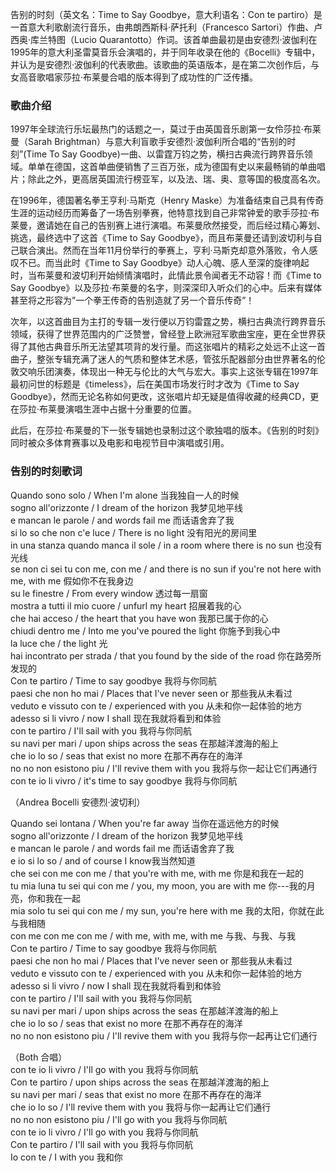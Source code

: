 

告别的时刻（英文名：Time to Say Goodbye，意大利语名：Con te
partiro）是一首意大利歌剧流行音乐，由弗朗西斯科·萨托利（Francesco Sartori）作曲、卢西奥·库兰特图（Lucio
Quarantotto）作词。该首单曲最初是由安德烈·波伽利在1995年的意大利圣雷莫音乐会演唱的，并于同年收录在他的《Bocelli》专辑中，并认为是安德烈·波伽利的代表歌曲。该歌曲的英语版本，是在第二次创作后，与女高音歌唱家莎拉·布莱曼合唱的版本得到了成功性的广泛传播。

### 歌曲介绍

1997年全球流行乐坛最热门的话题之一，莫过于由英国音乐剧第一女伶莎拉·布莱曼（Sarah
Brightman）与意大利盲歌手安德烈·波伽利所合唱的“告别的时刻”(Time To Say
Goodbye)一曲、以雷霆万钧之势，横扫古典流行跨界音乐领域。单单在德国，这首单曲便销售了三百万张，成为德国有史以来最畅销的单曲唱片；除此之外，更高居英国流行榜亚军，以及法、瑞、奥、意等国的极度高名次。

在1996年，德国著名拳王亨利·马斯克（Henry
Maske）为准备结束自己具有传奇生涯的运动经历而筹备了一场告别拳赛，他特意找到自己非常钟爱的歌手莎拉·布莱曼，邀请她在自己的告别赛上进行演唱。布莱曼欣然接受，而后经过精心筹划、挑选，最终选中了这首《Time
to Say
Goodbye》，而且布莱曼还请到波切利与自己联合演出。然而在当年11月份举行的拳赛上，亨利·马斯克却意外落败，令人感叹不已。而当此时《Time to
Say Goodbye》动人心魄、感人至深的旋律响起时，当布莱曼和波切利开始倾情演唱时，此情此景令闻者无不动容！而《Time to Say
Goodbye》以及莎拉·布莱曼的名字，则深深印入听众们的心中。后来有媒体甚至将之形容为”一个拳王传奇的告别造就了另一个音乐传奇”！

次年，以这首曲目为主打的专辑一发行便以万钧雷霆之势，横扫古典流行跨界音乐领域，获得了世界范围内的广泛赞誉，曾经登上欧洲冠军歌曲宝座，更在全世界获得了其他古典音乐所无法望其项背的发行量。而这张唱片的精彩之处远不止这一首曲子，整张专辑充满了迷人的气质和整体艺术感，管弦乐配器部分由世界著名的伦敦交响乐团演奏，体现出一种无与伦比的大气与宏大。事实上这张专辑在1997年最初问世的标题是《timeless》，后在美国市场发行时才改为《Time
to Say Goodbye》，然而无论名称如何更改，这张唱片却无疑是值得收藏的经典CD，更在莎拉·布莱曼演唱生涯中占据十分重要的位置。

此后，在莎拉·布莱曼的下一张专辑她也录制过这个歌独唱的版本。《告别的时刻》同时被众多体育赛事以及电影和电视节目中演唱或引用。

### 告别的时刻歌词

  
Quando sono solo / When I'm alone 当我独自一人的时候  
sogno all'orizzonte / I dream of the horizon 我梦见地平线  
e mancan le parole / and words fail me 而话语舍弃了我  
si lo so che non c'e luce / There is no light 没有阳光的房间里  
in una stanza quando manca il sole / in a room where there is no sun 也没有光线  
se non ci sei tu con me, con me / and there is no sun if you're not here with
me, with me 假如你不在我身边  
su le finestre / From every window 透过每一扇窗  
mostra a tutti il mio cuore / unfurl my heart 招展着我的心  
che hai acceso / the heart that you have won 我那已属于你的心  
chiudi dentro me / Into me you've poured the light 你施予到我心中  
la luce che / the light 光  
hai incontrato per strada / that you found by the side of the road 你在路旁所发现的  
Con te partiro / Time to say goodbye 我将与你同航  
paesi che non ho mai / Places that I've never seen or 那些我从未看过  
veduto e vissuto con te / experienced with you 从未和你一起体验的地方  
adesso si li vivro / now I shall 现在我就将看到和体验  
con te partiro / I'll sail with you 我将与你同航  
su navi per mari / upon ships across the seas 在那越洋渡海的船上  
che io lo so / seas that exist no more 在那不再存在的海洋  
no no non esistono piu / I'll revive them with you 我将与你一起让它们再通行  
con te io li vivro / it's time to say goodbye 我将与你同航

  
（Andrea Bocelli 安德烈·波切利）

Quando sei lontana / When you're far away 当你在遥远他方的时候  
sogno all'orizzonte / I dream of the horizon 我梦见地平线  
e mancan le parole / and words fail me 而话语舍弃了我  
e io si lo so / and of course I know我当然知道  
che sei con me con me / that you're with me, with me 你是和我在一起的  
tu mia luna tu sei qui con me / you, my moon, you are with me 你---我的月亮，你和我在一起  
mia solo tu sei qui con me / my sun, you're here with me 我的太阳，你就在此与我相随  
con me con me con me / with me, with me, with me 与我、与我、与我  
Con te partiro / Time to say goodbye 我将与你同航  
paesi che non ho mai / Places that I've never seen or 那些我从未看过  
veduto e vissuto con te / experienced with you 从未和你一起体验的地方  
adesso si li vivro / now I shall 现在我就将看到和体验  
con te partiro / I'll sail with you 我将与你同航  
su navi per mari / upon ships across the seas 在那越洋渡海的船上  
che io lo so / seas that exist no more 在那不再存在的海洋  
no no non esistono piu / I'll revive them with you 我将与你一起再让它们通行

  
（Both 合唱）  
con te io li vivro / I'll go with you 我将与你同航  
Con te partiro / upon ships across the seas 在那越洋渡海的船上  
su navi per mari / seas that exist no more 在那不再存在的海洋  
che io lo so / I'll revive them with you 我将与你一起再让它们通行  
no no non esistono piu / I'll go with you 我将与你同航  
con te io li vivro / I'll go with you 我将与你同航  
Con te partiro / I'll sail with you 我将与你同航  
Io con te / I with you 我和你


